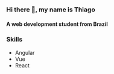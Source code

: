### Hi there 👋, my name is Thiago
#### A web development student from Brazil

### Skills
- Angular
- Vue
- React
